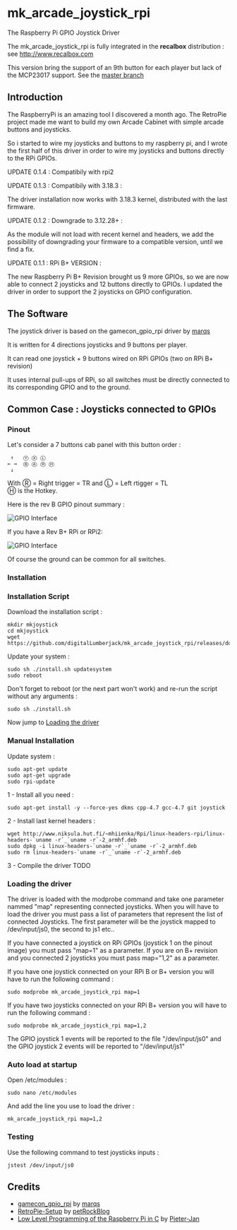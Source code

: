 # mk_arcade_joystick_rpi #

The Raspberry Pi GPIO Joystick Driver

The mk_arcade_joystick_rpi is fully integrated in the **recalbox** distribution : see http://www.recalbox.com

This version bring the support of an 9th button for each player but lack of the MCP23017 support. See the [master branch](https://github.com/digitalLumberjack/mk_arcade_joystick_rpi/tree/master)


## Introduction ##

The RaspberryPi is an amazing tool I discovered a month ago. The RetroPie project made me want to build my own Arcade Cabinet with simple arcade buttons and joysticks.

So i started to wire my joysticks and buttons to my raspberry pi, and I wrote the first half of this driver in order to wire my joysticks and buttons directly to the RPi GPIOs.

UPDATE 0.1.4 : Compatibily with rpi2 

UPDATE 0.1.3 : Compatibily with 3.18.3 :

The driver installation now works with 3.18.3 kernel, distributed with the last firmware.

UPDATE 0.1.2 : Downgrade to 3.12.28+ :

As the module will not load with recent kernel and headers, we add the possibility of downgrading your firmware to a compatible version, until we find a fix.

UPDATE 0.1.1 : RPi B+ VERSION :

The new Raspberry Pi B+ Revision brought us 9 more GPIOs, so we are now able to connect 2 joysticks and 12 buttons directly to GPIOs. I updated the driver in order to support the 2 joysticks on GPIO configuration.

## The Software ##
The joystick driver is based on the gamecon_gpio_rpi driver by [marqs](https://github.com/marqs85)

It is written for 4 directions joysticks and 9 buttons per player.

It can read one joystick + 9 buttons wired on RPi GPIOs (two on RPi B+ revision)  

It uses internal pull-ups of RPi, so all switches must be directly connected to its corresponding GPIO and to the ground.


## Common Case : Joysticks connected to GPIOs ##


### Pinout ###
Let's consider a 7 buttons cab panel with this button order : 

     ↑   Ⓨ Ⓧ Ⓛ  
    ← →	 Ⓑ Ⓐ Ⓡ Ⓗ
     ↓  

With Ⓡ = Right trigger = TR and Ⓛ  = Left rtigger = TL  
Ⓗ is the Hotkey.

Here is the rev B GPIO pinout summary :

![GPIO Interface](https://github.com/DigitalLumberjack/mk_arcade_joystick_rpi/raw/hotkeybtn/wiki/images/mk_joystick_arcade_GPIOs-hk.png)

If you have a Rev B+ RPi or RPi2:


![GPIO Interface](https://github.com/DigitalLumberjack/mk_arcade_joystick_rpi/raw/hotkeybtn/wiki/images/mk_joystick_arcade_GPIOsb+-hk.png)

Of course the ground can be common for all switches.

### Installation ###

### Installation Script ###

Download the installation script : 
```shell
mkdir mkjoystick
cd mkjoystick
wget https://github.com/digitalLumberjack/mk_arcade_joystick_rpi/releases/download/v0.1.4/install.sh
```

Update your system :
```shell
sudo sh ./install.sh updatesystem
sudo reboot
```

Don't forget to reboot (or the next part won't work) and re-run the script without any arguments :
```shell
sudo sh ./install.sh
```

Now jump to [Loading the driver](#loading-the-driver)


### Manual Installation ###
Update system :
```shell
sudo apt-get update
sudo apt-get upgrade
sudo rpi-update
```


1 - Install all you need :
```shell
sudo apt-get install -y --force-yes dkms cpp-4.7 gcc-4.7 git joystick
```

2 - Install last kernel headers :
```shell
wget http://www.niksula.hut.fi/~mhiienka/Rpi/linux-headers-rpi/linux-headers-`uname -r`_`uname -r`-2_armhf.deb
sudo dpkg -i linux-headers-`uname -r`_`uname -r`-2_armhf.deb
sudo rm linux-headers-`uname -r`_`uname -r`-2_armhf.deb
```

3 - Compile the driver
TODO

### Loading the driver ###

The driver is loaded with the modprobe command and take one parameter nammed "map" representing connected joysticks. 
When you will have to load the driver you must pass a list of parameters that represent the list of connected Joysticks. The first parameter will be the joystick mapped to /dev/input/js0, the second to js1 etc..

If you have connected a joystick on RPi GPIOs (joystick 1 on the pinout image) you must pass "map=1" as a parameter. If you are on B+ revision and you connected 2 joysticks you must pass map="1,2" as a parameter.

If you have one joystick connected on your RPi B or B+ version you will have to run the following command :

```shell
sudo modprobe mk_arcade_joystick_rpi map=1
```

If you have two joysticks connected on your RPi B+ version you will have to run the following command :

```shell
sudo modprobe mk_arcade_joystick_rpi map=1,2
```

The GPIO joystick 1 events will be reported to the file "/dev/input/js0" and the GPIO joystick 2  events will be reported to "/dev/input/js1"

### Auto load at startup ###

Open /etc/modules :

```shell
sudo nano /etc/modules
```

And add the line you use to load the driver : 

```shell
mk_arcade_joystick_rpi map=1,2
```

### Testing ###

Use the following command to test joysticks inputs :
```shell
jstest /dev/input/js0
```

Credits
-------------
-  [gamecon_gpio_rpi](https://github.com/petrockblog/RetroPie-Setup/wiki/gamecon_gpio_rpi) by [marqs](https://github.com/marqs85)
-  [RetroPie-Setup](https://github.com/petrockblog/RetroPie-Setup) by [petRockBlog](http://blog.petrockblock.com/)
-  [Low Level Programming of the Raspberry Pi in C](http://www.pieter-jan.com/node/15) by [Pieter-Jan](http://www.pieter-jan.com/)
